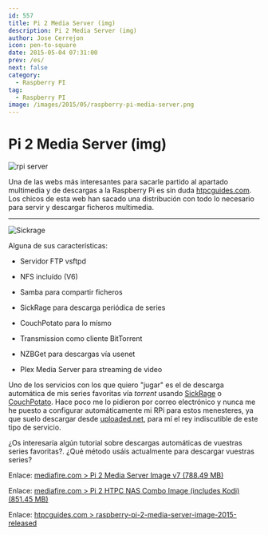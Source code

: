 ```yaml
---
id: 557
title: Pi 2 Media Server (img)
description: Pi 2 Media Server (img)
author: Jose Cerrejon
icon: pen-to-square
date: 2015-05-04 07:31:00
prev: /es/
next: false
category:
  - Raspberry PI
tag:
  - Raspberry PI
image: /images/2015/05/raspberry-pi-media-server.png
---
```


# Pi 2 Media Server (img)

![rpi server](/images/2015/05/raspberry-pi-media-server.png)

Una de las webs más interesantes para sacarle partido al apartado multimedia y de descargas a la Raspberry Pi es sin duda [htpcguides.com](http://www.htpcguides.com/). Los chicos de esta web han sacado una distribución con todo lo necesario para servir y descargar ficheros multimedia.

- - -
![Sickrage](/images/2015/05/sickrage.png)

Alguna de sus características:


* Servidor FTP vsftpd

* NFS incluído (V6)

* Samba para compartir ficheros

* SickRage para descarga periódica de series

* CouchPotato para lo mísmo

* Transmission como cliente BitTorrent

* NZBGet para descargas vía usenet

* Plex Media Server para streaming de video

Uno de los servicios con los que quiero "jugar" es el de descarga automática de mis series favoritas vía *torrent* usando [SickRage](https://github.com/SiCKRAGETV/SickRage) o [CouchPotato](https://couchpota.to/). Hace poco me lo pidieron por correo electrónico y nunca me he puesto a configurar automáticamente mi RPi para estos menesteres, ya que suelo descargar desde [uploaded.net](http://ul.to/ref/8900882), para mí el rey indiscutible de este tipo de servicio.

¿Os interesaría algún tutorial sobre descargas automáticas de vuestras series favoritas?. ¿Qué método usáis actualmente para descargar vuestras series?

Enlace: [mediafire.com > Pi 2 Media Server Image v7 (788.49 MB)](http://www.mediafire.com/download/1kl2jmoyujjv79r/HTPCGuides.Pi.2.Media.Server.v7.zip)

Enlace: [mediafire.com > Pi 2 HTPC NAS Combo Image (includes Kodi) (851.45 MB)](http://www.mediafire.com/download/2dir53dnt3xnte3/HTPCGuides.Pi.2.HTPC.Combo.v1.zip)

Enlace: [htpcguides.com > raspberry-pi-2-media-server-image-2015-released](http://www.htpcguides.com/raspberry-pi-2-media-server-image-2015-released/)